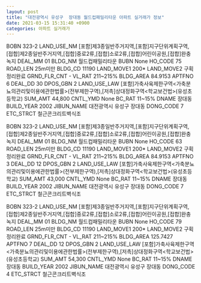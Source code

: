 ```yaml
---
layout: post
title: "대전광역시 유성구  장대동 월드컵패밀리타운 아파트 실거래가 정보"
date: 2021-03-15 15:31:40 +0900
categories: 아파트 실거래가
---
```


BOBN 323-2
LAND_USE_NM [포함]제3종일반주거지역,[포함]지구단위계획구역,[접합]제2종일반주거지역,[접합]중로2류,[접합]소로2류,[접합]어린이공원,[접합]완충녹지
DEAL_MM 01
BLDG_NM 월드컵패밀리타운
BUBN None
HO_CODE 75
ROAD_LEN 25m미만
BLDG_CD 11190
LAND_MOVE1 200*
LAND_MOVE2 구획정리완료
GRND_FLR_CNT -
VL_RAT 211~215%
BLDG_AREA 84.9153
APTFNO 6
DEAL_DD 30
DPOS_GBN 2
LAND_USE_LAW [포함]가축사육제한구역<가축분뇨의관리및이용에관한법률>(전부제한구역),[저촉]상대정화구역<학교보건법>(유성초등학교)
SUM_AMT 44,800
CNTL_YMD None
BC_RAT 11~15%
DNAME 장대동
BUILD_YEAR 2002
JIBUN_NAME 대전광역시 유성구  장대동
DONG_CODE 7
ETC_STRCT 철근콘크리트벽식조


BOBN 323-2
LAND_USE_NM [포함]제3종일반주거지역,[포함]지구단위계획구역,[접합]제2종일반주거지역,[접합]중로2류,[접합]소로2류,[접합]어린이공원,[접합]완충녹지
DEAL_MM 01
BLDG_NM 월드컵패밀리타운
BUBN None
HO_CODE 63
ROAD_LEN 25m미만
BLDG_CD 11190
LAND_MOVE1 200*
LAND_MOVE2 구획정리완료
GRND_FLR_CNT -
VL_RAT 211~215%
BLDG_AREA 84.9153
APTFNO 3
DEAL_DD 12
DPOS_GBN 2
LAND_USE_LAW [포함]가축사육제한구역<가축분뇨의관리및이용에관한법률>(전부제한구역),[저촉]상대정화구역<학교보건법>(유성초등학교)
SUM_AMT 43,000
CNTL_YMD None
BC_RAT 11~15%
DNAME 장대동
BUILD_YEAR 2002
JIBUN_NAME 대전광역시 유성구  장대동
DONG_CODE 7
ETC_STRCT 철근콘크리트벽식조


BOBN 323-2
LAND_USE_NM [포함]제3종일반주거지역,[포함]지구단위계획구역,[접합]제2종일반주거지역,[접합]중로2류,[접합]소로2류,[접합]어린이공원,[접합]완충녹지
DEAL_MM 01
BLDG_NM 월드컵패밀리타운
BUBN None
HO_CODE 79
ROAD_LEN 25m미만
BLDG_CD 11190
LAND_MOVE1 200*
LAND_MOVE2 구획정리완료
GRND_FLR_CNT -
VL_RAT 211~215%
BLDG_AREA 125.7427
APTFNO 7
DEAL_DD 12
DPOS_GBN 2
LAND_USE_LAW [포함]가축사육제한구역<가축분뇨의관리및이용에관한법률>(전부제한구역),[저촉]상대정화구역<학교보건법>(유성초등학교)
SUM_AMT 54,300
CNTL_YMD None
BC_RAT 11~15%
DNAME 장대동
BUILD_YEAR 2002
JIBUN_NAME 대전광역시 유성구  장대동
DONG_CODE 4
ETC_STRCT 철근콘크리트벽식조


